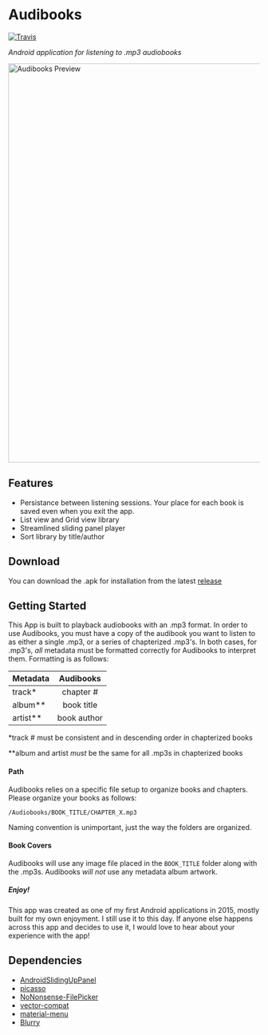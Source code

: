 # Audibooks

[![Travis](https://img.shields.io/travis/rust-lang/rust.svg)]()

_Android application for listening to .mp3 audiobooks_


<img src="https://raw.githubusercontent.com/zachhannum/audibooks/master/Images/audibooks_preview.png"
       alt="Audibooks Preview" width="800"/>

## Features
- Persistance between listening sessions. Your place for each book is saved even when you exit the app.
- List view and Grid view library
- Streamlined sliding panel player
- Sort library by title/author

## Download

You can download the .apk for installation from the latest [release](https://github.com/zachhannum/audibooks/releases)

## Getting Started

This App is built to playback audiobooks with an .mp3 format. In order to use Audibooks, you must have a copy of the audibook you want to listen to as either a single .mp3, or a series of chapterized .mp3's. In both cases, for .mp3's, _all_ metadata must be formatted correctly for Audibooks to interpret them. Formatting is as follows:

| Metadata        | Audibooks |    
| ------------- |:-------------:| 
| track\*      | chapter # | 
| album\*\*      | book title      |
| artist\*\* | book author   |

\*track # must be consistent and in descending order in chapterized books

\*\*album and artist _must_ be the same for all .mp3s in chapterized books

#### Path

Audibooks relies on a specific file setup to organize books and chapters. Please organize your books as follows:

`/Audiobooks/BOOK_TITLE/CHAPTER_X.mp3`

Naming convention is unimportant, just the way the folders are organized.

#### Book Covers

Audibooks will use any image file placed in the `BOOK_TITLE` folder along with the .mp3s. Audibooks _will not_ use any metadata album artwork.

##### Enjoy!

This app was created as one of my first Android applications in 2015, mostly built for my own enjoyment. I still use it to this day. If anyone else happens across this app and decides to use it, I would love to hear about your experience with the app!

## Dependencies
- [AndroidSlidingUpPanel](https://github.com/umano/AndroidSlidingUpPanel)
- [picasso](https://github.com/square/picasso)
- [NoNonsense-FilePicker](https://github.com/spacecowboy/NoNonsense-FilePicker)
- [vector-compat](https://github.com/wnafee/vector-compat)
- [material-menu](https://github.com/balysv/material-menu)
- [Blurry](https://github.com/wasabeef/Blurry)


